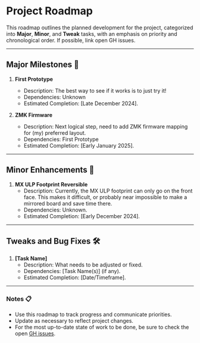 # Project Roadmap

This roadmap outlines the planned development for the project, categorized into **Major**, **Minor**, and **Tweak** tasks, with an emphasis on priority and chronological order. If possible, link open GH issues.

---

## Major Milestones 🚀

1. **First Prototype**
   - Description: The best way to see if it works is to just try it! 
   - Dependencies: Unknown
   - Estimated Completion: [Late December 2024].

2. **ZMK Firmware**
   - Description: Next logical step, need to add ZMK firmware mapping for (my) preferred layout.
   - Dependencies: First Prototype
   - Estimated Completion: [Early January 2025].

---

## Minor Enhancements 🌟

1. **MX ULP Footprint Reversible**
   - Description: Currently, the MX ULP footprint can only go on the front face. This makes it difficult, or probably near impossible to make a mirrored board and save time there. 
   - Dependencies: Unknown.
   - Estimated Completion: [Early December 2024].

---

## Tweaks and Bug Fixes 🛠️

1. **[Task Name]**
   - Description: What needs to be adjusted or fixed.
   - Dependencies: [Task Name(s)] (if any).
   - Estimated Completion: [Date/Timeframe].

---

### Notes 📋
- Use this roadmap to track progress and communicate priorities.
- Update as necessary to reflect project changes.
- For the most up-to-date state of work to be done, be sure to check the open [GH issues](https://github.com/nshirley/ergogen-tapioca/issues).